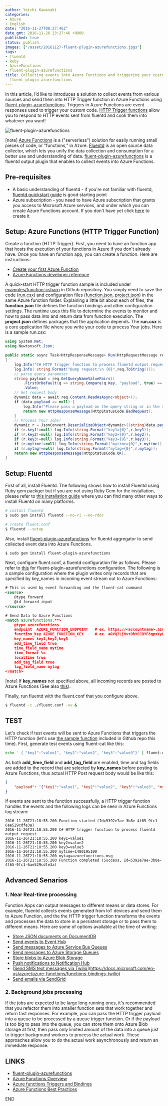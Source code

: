 ```yaml
---
author: Yoichi Kawasaki
categories:
- Azure
- English
date: "2016-11-27T08:27:46Z"
date_gmt: 2016-11-26 23:27:46 +0900
published: true
status: publish
images: ["/asset/20161127-fluent-plugin-azurefunctions.jpgs"]
tags:
- fluentd
- Ruby
- AzureFunctions
- fluent-plugin-azurefunctions
title: Collecting events into Azure Functions and triggering your custom code using
  fluent-plugin-azurefunctions
---
```


In this article, I&rsquo;d like to introduces a solution to collect events from various sources and send them into HTTP Trigger function in Azure Functions using [fluent-plugin-azurefunctions](https://github.com/yokawasa/fluent-plugin-azurefunctions). Triggers in Azure Functions are event responses used to trigger your custom code. [HTTP Trigger functions](https://docs.microsoft.com/en-us/azure/azure-functions/functions-bindings-http-webhook) allow you to respond to HTTP events sent from fluentd and cook them into whatever you want! 

![fluent-plugin-azurefunctions](/asset/20161127-fluent-plugin-azurefunctions.jpgs)

[note] [Azure Functions](https://docs.microsoft.com/en-us/azure/azure-functions/functions-overview) is a ("serverless") solution for easily running small pieces of code, or "functions," in Azure. [Fluentd](http://www.fluentd.org/) is an open source data collector, which lets you unify the data collection and consumption for a better use and understanding of data. [fluent-plugin-azurefunctions](https://github.com/yokawasa/fluent-plugin-azurefunctions) is a fluentd output plugin that enables to collect events into Azure Functions.

## Pre-requisites

- A basic understanding of fluentd - if you're not familiar with fluentd, [fluentd quickstart guide](http://docs.fluentd.org/articles/quickstart) is good starting point
- Azure subscription - you need to have Azure subscription that grants you access to Microsoft Azure services, and under which you can create Azure Functions account. If you don't have yet click [here](https://account.windowsazure.com/Subscriptions) to create it

## Setup: Azure Functions (HTTP Trigger Function) 

Create a function (HTTP Trigger). First, you need to have an function app that hosts the execution of your functions in Azure if you don't already have. Once you have an function app, you can create a function. Here are instructions:

- [Create your first Azure Function](https://docs.microsoft.com/en-us/azure/azure-functions/functions-create-first-azure-function)
- [Azure Functions developer reference](https://docs.microsoft.com/en-us/azure/azure-functions/functions-reference)

A quick-start HTTP trigger function sample is included under [examples/function-csharp](https://github.com/yokawasa/fluent-plugin-azurefunctions/tree/master/examples/function-csharp) in Github repository. You simply need to save the code ([run.csx](https://github.com/yokawasa/fluent-plugin-azurefunctions/blob/master/examples/function-csharp/run.csx)) and configuration files ([function.json](https://github.com/yokawasa/fluent-plugin-azurefunctions/blob/master/examples/function-csharp/function.json), [project.json](https://github.com/yokawasa/fluent-plugin-azurefunctions/blob/master/examples/function-csharp/project.json)) in the same Azure function folder. Explaining a little bit about each of files, the **function.json** file defines the function bindings and other configuration settings. The runtime uses this file to determine the events to monitor and how to pass data into and return data from function execution. The **project.json** defines packages that the application depends. The **run.csx** is a core application file where you write your code to process Your jobs. Here is a sample run.csx:

```csharp
using System.Net;
using Newtonsoft.Json;

public static async Task<HttpResponseMessage> Run(HttpRequestMessage req, TraceWriter log)
{
    log.Info("C# HTTP trigger function to process fluentd output request.");
    log.Info( string.Format("Dump request:\n {0}",req.ToString()));
    // parse query parameter
    string payload = req.GetQueryNameValuePairs()
        .FirstOrDefault(q => string.Compare(q.Key, "payload", true) == 0)
        .Value;
    // Get request body
    dynamic data = await req.Content.ReadAsAsync<object>();
    if (data.payload == null) {
        log.Info("Please pass a payload on the query string or in the request body");
        return new HttpResponseMessage(HttpStatusCode.BadRequest);
    }
    // Process Your Jobs!
    dynamic r = JsonConvert.DeserializeObject<dynamic>((string)data.payload);
    if (r.key1!=null) log.Info(string.Format("key1={0}",r.key1));
    if (r.key2!=null) log.Info(string.Format("key2={0}",r.key2));
    if (r.key3!=null) log.Info(string.Format("key3={0}",r.key3));
    if (r.mytime!=null) log.Info(string.Format("mytime={0}",r.mytime));
    if (r.mytag!=null) log.Info(string.Format("mytag={0}",r.mytag));
    return new HttpResponseMessage(HttpStatusCode.OK);
}
```

## Setup: Fluentd

First of all, install Fluentd. The following shows how to install Fluentd using Ruby gem packger but if you are not using Ruby Gem for the installation, please refer to [this installation guide](http://docs.fluentd.org/categories/installation) where you can find many other ways to install Fluentd on many platforms.

```sh
# install fluentd
$ sudo gem install fluentd --no-ri --no-rdoc

# create fluent.conf
$ fluentd --setup 
```

Also, install [fluent-plugin-azurefunctions](https://github.com/yokawasa/fluent-plugin-azurefunctions) for fluentd aggregator to send collected event data into Azure Functions.

```sh
$ sudo gem install fluent-plugin-azurefunctions
```

Next, configure fluent.conf, a fluentd configuration file as follows. Please refer to [this](https://github.com/yokawasa/fluent-plugin-azurefunctions#fluentd---fluentconf) for fluent-plugin-azurefunctions configuration. The following is a sample configuration where the plugin writes only records that are specified by key_names in incoming event stream out to Azure Functions:

```xml
# This is used by event forwarding and the fluent-cat command
<source>
    @type forward
    @id forward_input
</source>

# Send Data to Azure Functions
<match azurefunctions.**>
    @type azurefunctions
    endpoint  AZURE_FUNCTION_ENDPOINT   # ex. https://<accountname>.azurewebsites.net/api/<functionname>
    function_key AZURE_FUNCTION_KEY     # ex. aRVQ7Lj0vzDhY0JBYF8gpxYyEBxLwhO51JSC7X5dZFbTvROs7uNg==
    key_names key1,key2,key3
    add_time_field true
    time_field_name mytime
    time_format %s
    localtime true
    add_tag_field true
    tag_field_name mytag
</match>
```

[note] If **key_names** not specified above, all incoming records are posted to Azure Functions (See also [this](https://github.com/yokawasa/fluent-plugin-azurefunctions#fluentd---fluentconf)).

Finally, run fluentd with the fluent.conf that you configure above.

```sh
$ fluentd -c ./fluent.conf -vv &
```

## TEST

Let's check if test events will be sent to Azure Functions that triggers the HTTP function (let's use [the sample function](https://github.com/yokawasa/fluent-plugin-azurefunctions/tree/master/examples/function-csharp) included in Github repo this time). First, generate test events using fluent-cat like this:

```sh
echo ' { "key1":"value1", "key2":"value2", "key3":"value3"}' | fluent-cat azurefunctions.msg
```

As both **add_time_field** and **add_tag_field** are enabled, time and tag fields are added to the record that are selected by **key_names** before posting to Azure Functions, thus actual HTTP Post request body would be like this:

```json
{
    "payload": '{"key1":"value1", "key2":"value2", "key3":"value3", "mytime":"1480195100", "mytag":"azurefunctions.msg"}'
}
```

If events are sent to the function successfully, a HTTP trigger function handles the events and the following logs can be seen in Azure Functions log stream: 

```
2016-11-26T21:18:55.200 Function started (Id=5392e7ae-3b8e-4f65-9fc1-6ae529cdfe3a)
2016-11-26T21:18:55.200 C# HTTP trigger function to process fluentd output request.
2016-11-26T21:18:55.200 key1=value1
2016-11-26T21:18:55.200 key2=value2
2016-11-26T21:18:55.200 key3=value3
2016-11-26T21:18:55.200 mytime=1480195100
2016-11-26T21:18:55.200 mytag=azurefunctions.msg
2016-11-26T21:18:55.200 Function completed (Success, Id=5392e7ae-3b8e-4f65-9fc1-6ae529cdfe3a)
```

## Advanced Senarios

### 1. Near Real-time processing

Function Apps can output messages to different means or data stores. For example, fluentd collects events generated from IoT devices and send them to Azure Function, and the the HTTP trigger function transforms the events and processes the data to store in a persistent storage or to pass them to different means. Here are some of options available at the time of writing: 

- [Store JSON documents on DocumentDB](https://github.com/Azure/azure-webjobs-sdk-extensions)
- [Send events to Event Hub](https://docs.microsoft.com/en-us/azure/azure-functions/functions-bindings-event-hubs)
- [Send messages to Azure Service Bus Queues](https://docs.microsoft.com/en-us/azure/azure-functions/functions-bindings-service-bus)
- [Send messages to Azure Storage Queues](https://docs.microsoft.com/en-us/azure/azure-functions/functions-bindings-storage-queue)
- [Store blobs to Azure Blob Storage](https://docs.microsoft.com/en-us/azure/azure-functions/functions-bindings-storage-blob)
- [Push notifications to Notification Hub](https://docs.microsoft.com/en-us/azure/azure-functions/functions-bindings-notification-hubs)
- [[Send SMS text messages via Twilio](https://docs.microsoft.com/en-us/azure/azure-functions/functions-bindings-twilio)](https://docs.microsoft.com/en-us/azure/azure-functions/functions-bindings-twilio)
- [Send emails via SendGrid](https://sendgrid.com/)

### 2. Background jobs processing

If the jobs are expected to be large long running ones, it's recommended that you refactor them into smaller function sets that work together and return fast responses. For example, you can pass the HTTP trigger payload into a queue to be processed by a queue trigger function. Or if the payload is too big to pass into the queue, you can store them onto Azure Blob storage at first, then pass only limited amount of the data into a queue just to trigger background workers to process the actual work. These approaches allow you to do the actual work asynchronously and return an immediate response. 

## LINKS

- [fluent-plugin-azurefunctions](https://github.com/yokawasa/fluent-plugin-azurefunctions)
- [Azure Functions Overview](https://docs.microsoft.com/en-us/azure/azure-functions/functions-overview)
- [Azure functions Triggers and Bindings](https://docs.microsoft.com/en-us/azure/azure-functions/functions-triggers-bindings)
- [Azure Functions Best Practices](https://docs.microsoft.com/en-us/azure/azure-functions/functions-best-practices)

END
